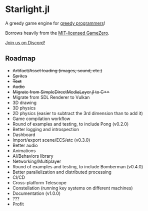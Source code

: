 # Starlight.jl

A greedy game engine for [greedy programmers](https://julialang.org/blog/2012/02/why-we-created-julia/)!

Borrows heavily from the [MIT-licensed GameZero](https://github.com/aviks/GameZero.jl/blob/master/LICENSE).

[Join us on Discord!](https://discord.gg/jUwaymK2as)

## Roadmap
- ~~Artifact/Asset loading (images, sound, etc.)~~
- ~~Sprites~~
- ~~Text~~
- ~~Audio~~
- ~~Migrate from SimpleDirectMediaLayer.jl to C++~~
- Migrate from SDL Renderer to Vulkan
- 3D drawing
- 3D physics
- 2D physics (easier to subtract the 3rd dimension than to add it)
- Game compilation workflow
- Round of examples and testing, to include Pong (v0.2.0)
- Better logging and introspection
- Dashboard
- Import/export scene/ECS/etc (v0.3.0)
- Better audio
- Animations
- AI/Behaviors library
- Networking/Multiplayer
- Round of examples and testing, to include Bomberman (v0.4.0)
- Better parallelization and distributed processing
- CI/CD
- Cross-platform Telescope
- Constellation (running key systems on different machines)
- Documentation (v1.0.0)
- ???
- Profit
